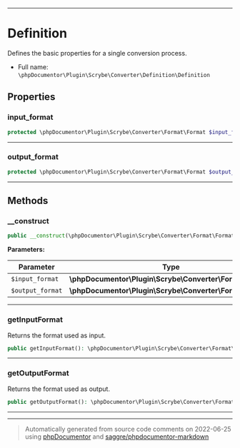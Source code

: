 ***

# Definition

Defines the basic properties for a single conversion process.



* Full name: `\phpDocumentor\Plugin\Scrybe\Converter\Definition\Definition`



## Properties


### input_format



```php
protected \phpDocumentor\Plugin\Scrybe\Converter\Format\Format $input_format
```






***

### output_format



```php
protected \phpDocumentor\Plugin\Scrybe\Converter\Format\Format $output_format
```






***

## Methods


### __construct



```php
public __construct(\phpDocumentor\Plugin\Scrybe\Converter\Format\Format $input_format, \phpDocumentor\Plugin\Scrybe\Converter\Format\Format $output_format): mixed
```








**Parameters:**

| Parameter | Type | Description |
|-----------|------|-------------|
| `$input_format` | **\phpDocumentor\Plugin\Scrybe\Converter\Format\Format** |  |
| `$output_format` | **\phpDocumentor\Plugin\Scrybe\Converter\Format\Format** |  |




***

### getInputFormat

Returns the format used as input.

```php
public getInputFormat(): \phpDocumentor\Plugin\Scrybe\Converter\Format\Format
```











***

### getOutputFormat

Returns the format used as output.

```php
public getOutputFormat(): \phpDocumentor\Plugin\Scrybe\Converter\Format\Format
```











***


***
> Automatically generated from source code comments on 2022-06-25 using [phpDocumentor](http://www.phpdoc.org/) and [saggre/phpdocumentor-markdown](https://github.com/Saggre/phpDocumentor-markdown)
